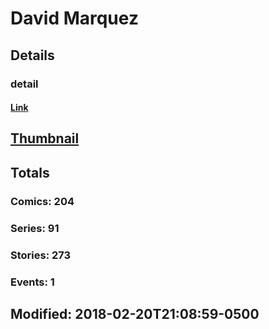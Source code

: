 # David  Marquez 
## Details
### detail
#### [Link](http://marvel.com/comics/creators/11610/david_marquez?utm_campaign=apiRef&utm_source=225578a89fc76f3d20fbffda5d17a88d)
## [Thumbnail](http://i.annihil.us/u/prod/marvel/i/mg/b/40/image_not_available.jpg)
## Totals
### Comics: 204
### Series: 91
### Stories: 273
### Events: 1
## Modified: 2018-02-20T21:08:59-0500